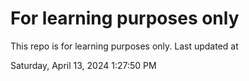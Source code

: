 # For learning purposes only
This repo is for learning purposes only.
Last updated at

Saturday, April 13, 2024 1:27:50 PM

